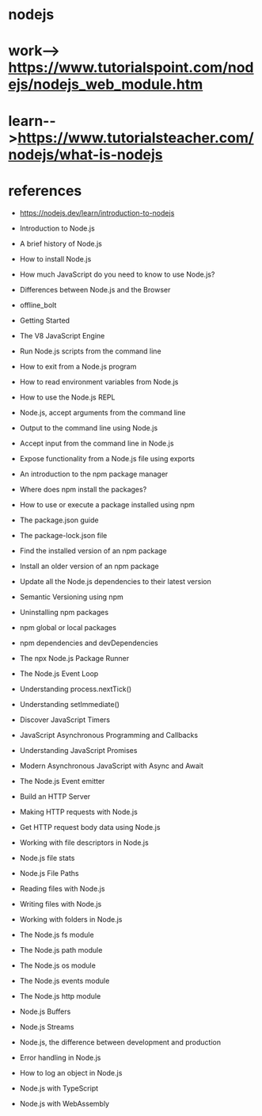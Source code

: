 # nodejs
# work--> https://www.tutorialspoint.com/nodejs/nodejs_web_module.htm
# learn-->https://www.tutorialsteacher.com/nodejs/what-is-nodejs

# references

- https://nodejs.dev/learn/introduction-to-nodejs

- Introduction to Node.js
- A brief history of Node.js
- How to install Node.js
- How much JavaScript do you need to know to use Node.js?
- Differences between Node.js and the Browser
- offline_bolt
- Getting Started
- The V8 JavaScript Engine
- Run Node.js scripts from the command line
- How to exit from a Node.js program
- How to read environment variables from Node.js
- How to use the Node.js REPL
- Node.js, accept arguments from the command line
- Output to the command line using Node.js
- Accept input from the command line in Node.js
- Expose functionality from a Node.js file using exports
- An introduction to the npm package manager
- Where does npm install the packages?
- How to use or execute a package installed using npm
- The package.json guide
- The package-lock.json file
- Find the installed version of an npm package
- Install an older version of an npm package
- Update all the Node.js dependencies to their latest version
- Semantic Versioning using npm
- Uninstalling npm packages
- npm global or local packages
- npm dependencies and devDependencies
- The npx Node.js Package Runner
- The Node.js Event Loop
- Understanding process.nextTick()
- Understanding setImmediate()
- Discover JavaScript Timers
- JavaScript Asynchronous Programming and Callbacks
- Understanding JavaScript Promises
- Modern Asynchronous JavaScript with Async and Await
- The Node.js Event emitter
- Build an HTTP Server
- Making HTTP requests with Node.js
- Get HTTP request body data using Node.js
- Working with file descriptors in Node.js
- Node.js file stats
- Node.js File Paths
- Reading files with Node.js
- Writing files with Node.js
- Working with folders in Node.js
- The Node.js fs module
- The Node.js path module
- The Node.js os module
- The Node.js events module
- The Node.js http module
- Node.js Buffers
- Node.js Streams
- Node.js, the difference between development and production
- Error handling in Node.js
- How to log an object in Node.js
- Node.js with TypeScript
- Node.js with WebAssembly
